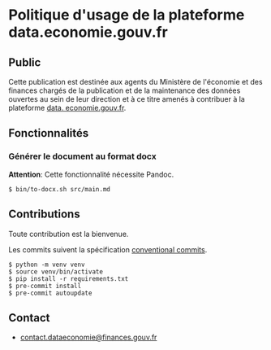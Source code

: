 # Politique d'usage de la plateforme data.economie.gouv.fr

## Public

Cette publication est destinée aux agents du Ministère de l'économie et des finances chargés de la publication et de la
maintenance des données ouvertes au sein de leur direction et à ce titre amenés à contribuer à la plateforme
[data. economie.gouv.fr](https://data.economie.gouv.fr).

## Fonctionnalités

### Générer le document au format docx

**Attention**: Cette fonctionnalité nécessite Pandoc.

```
$ bin/to-docx.sh src/main.md
```

## Contributions

Toute contribution est la bienvenue.

Les commits suivent la spécification [conventional commits](https://www.conventionalcommits.org/fr/v1.0.0/).

```
$ python -m venv venv
$ source venv/bin/activate
$ pip install -r requirements.txt
$ pre-commit install
$ pre-commit autoupdate
```

## Contact

- [contact.dataeconomie@finances.gouv.fr](mailto:contact.dataeconomie@finances.gouv.fr)
